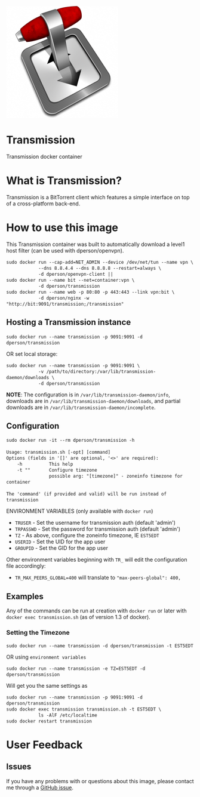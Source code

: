 [![logo](https://raw.githubusercontent.com/dperson/transmission/master/logo.png)](https://www.transmissionbt.com/)

# Transmission

Transmission docker container

# What is Transmission?

Transmission is a BitTorrent client which features a simple interface on top of
a cross-platform back-end.

# How to use this image

This Transmission container was built to automatically download a level1 host
filter (can be used with dperson/openvpn).

    sudo docker run --cap-add=NET_ADMIN --device /dev/net/tun --name vpn \
                --dns 8.8.4.4 --dns 8.8.8.8 --restart=always \
                -d dperson/openvpn-client ||
    sudo docker run --name bit --net=container:vpn \
                -d dperson/transmission
    sudo docker run --name web -p 80:80 -p 443:443 --link vpn:bit \
                -d dperson/nginx -w "http://bit:9091/transmission;/transmission"

## Hosting a Transmission instance

    sudo docker run --name transmission -p 9091:9091 -d dperson/transmission

OR set local storage:

    sudo docker run --name transmission -p 9091:9091 \
                -v /path/to/directory:/var/lib/transmission-daemon/downloads \
                -d dperson/transmission

**NOTE**: The configuration is in `/var/lib/transmission-daemon/info`, downloads
are in `/var/lib/transmission-daemon/downloads`, and partial downloads are in
`/var/lib/transmission-daemon/incomplete`.

## Configuration

    sudo docker run -it --rm dperson/transmission -h

    Usage: transmission.sh [-opt] [command]
    Options (fields in '[]' are optional, '<>' are required):
        -h          This help
        -t ""       Configure timezone
                    possible arg: "[timezone]" - zoneinfo timezone for container

    The 'command' (if provided and valid) will be run instead of transmission

ENVIRONMENT VARIABLES (only available with `docker run`)

 * `TRUSER` - Set the username for transmission auth (default 'admin')
 * `TRPASSWD` - Set the password for transmission auth (default 'admin')
 * `TZ` - As above, configure the zoneinfo timezone, IE `EST5EDT`
 * `USERID` - Set the UID for the app user
 * `GROUPID` - Set the GID for the app user

Other environment variables beginning with `TR_` will edit the configuration
file accordingly:

 * `TR_MAX_PEERS_GLOBAL=400` will translate to `"max-peers-global": 400,`

## Examples

Any of the commands can be run at creation with `docker run` or later with
`docker exec transmission.sh` (as of version 1.3 of docker).

### Setting the Timezone

    sudo docker run --name transmission -d dperson/transmission -t EST5EDT

OR using `environment variables`

    sudo docker run --name transmission -e TZ=EST5EDT -d dperson/transmission

Will get you the same settings as

    sudo docker run --name transmission -p 9091:9091 -d dperson/transmission
    sudo docker exec transmission transmission.sh -t EST5EDT \
                ls -AlF /etc/localtime
    sudo docker restart transmission

# User Feedback

## Issues

If you have any problems with or questions about this image, please contact me
through a [GitHub issue](https://github.com/dperson/transmission/issues).
